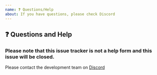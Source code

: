 ```yaml
---
name: ❓ Questions/Help
about: If you have questions, please check Discord
---
```


## ❓ Questions and Help

### Please note that this issue tracker is not a help form and this issue will be closed.

Please contact the development team on [Discord](https://discord.com/invite/M95qX3KnG8)
